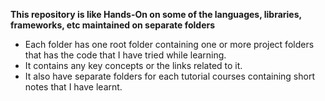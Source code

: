 **This repository is like Hands-On on some of the languages, libraries, frameworks, etc maintained on separate folders**

- Each folder has one root folder containing one or more project folders that has the code that I have tried while learning. 
- It contains any key concepts or the links related to it.
- It also have separate folders for each tutorial courses containing short notes that I have learnt.